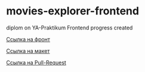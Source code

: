 # movies-explorer-frontend
diplom on YA-Praktikum Frontend progress created 

[Ссылка на фронт](https://ariun-movies.nomoredomains.rocks)

[Ссылка на макет](https://disk.yandex.ru/d/2qTLsdU_A5uyEQ)

[Ссылка на Pull-Request](https://github.com/AriunRU/movies-explorer-frontend/pull/21)